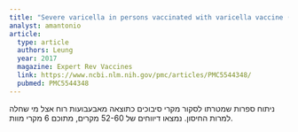 ```yaml
---
title: "Severe varicella in persons vaccinated with varicella vaccine (breakthrough varicella): a systematic literature review"
analyst: amantonio
article:
  type: article
  authors: Leung
  year: 2017
  magazine: Expert Rev Vaccines
  link: https://www.ncbi.nlm.nih.gov/pmc/articles/PMC5544348/
  pubmed: PMC5544348
---
```


ניתוח ספרות שמטרתו לסקור מקרי סיבוכים כתוצאה מאבעבועות רוח אצל מי שחלה למרות החיסון. נמצאו דיווחים של 52-60 מקרים, מתוכם 6 מקרי מוות.
